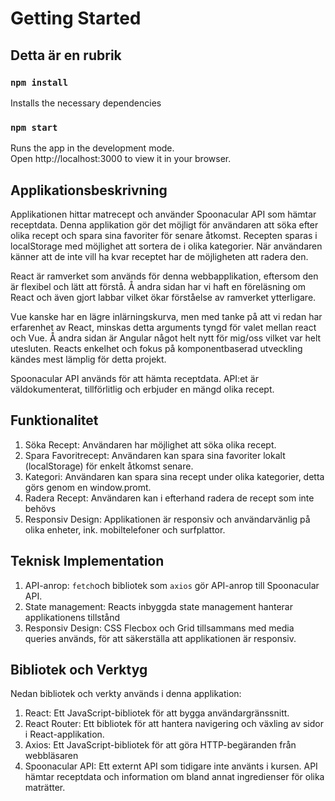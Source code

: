 # Getting Started

## Detta är en rubrik 

### `npm install`
Installs the necessary dependencies

### `npm start`
Runs the app in the development mode.\
Open http://localhost:3000 to view it in your browser.

## Applikationsbeskrivning

Applikationen hittar matrecept och använder Spoonacular API som hämtar receptdata. Denna applikation gör det möjligt för användaren att söka efter olika recept och spara sina favoriter för senare åtkomst. Recepten sparas i localStorage med möjlighet att sortera de i olika kategorier. När användaren känner att de inte vill ha kvar receptet har de möjligheten att radera den. 

React är ramverket som används för denna webbapplikation, eftersom den är flexibel och lätt att förstå. Å andra sidan har vi haft en föreläsning om React och även gjort labbar vilket ökar förståelse av ramverket ytterligare. 


Vue kanske har en lägre inlärningskurva, men med tanke på att vi redan har erfarenhet av React, minskas detta arguments tyngd för valet mellan react och Vue. Å andra sidan är Angular något helt nytt för mig/oss vilket var helt utesluten. Reacts enkelhet och fokus på komponentbaserad utveckling kändes mest lämplig för detta projekt. 

Spoonacular API används för att hämta receptdata. API:et är väldokumenterat, tillförlitlig och erbjuder en mängd olika recept. 

## Funktionalitet
1. Söka Recept: Användaren har möjlighet att söka olika recept.
2. Spara Favoritrecept: Användaren kan spara sina favoriter lokalt (localStorage) för enkelt åtkomst senare.
3. Kategori: Användaren kan spara sina recept under olika kategorier, detta görs genom en window.promt.
4. Radera Recept: Användaren kan i efterhand radera de recept som inte behövs
5. Responsiv Design: Applikationen är responsiv och användarvänlig på olika enheter, ink. mobiltelefoner och surfplattor. 

## Teknisk Implementation
1. API-anrop: `fetch`och bibliotek som `axios` gör API-anrop till Spoonacular API.
2. State management: Reacts inbyggda state management hanterar applikationens tillstånd 
3. Responsiv Design: CSS Flecbox och Grid tillsammans med media queries används, för att säkerställa att applikationen är responsiv. 

## Bibliotek och Verktyg 
Nedan bibliotek och verkty används i denna applikation: 
1. React:
Ett JavaScript-bibliotek för att bygga användargränssnitt. 
2. React Router:
Ett bibliotek för att hantera navigering och växling av sidor i React-applikation.
3. Axios:
Ett JavaScript-bibliotek för att göra HTTP-begäranden från webbläsaren
4. Spoonacular API:
Ett externt API som tidigare inte använts i kursen. API hämtar receptdata och information om bland annat ingredienser för olika maträtter. 